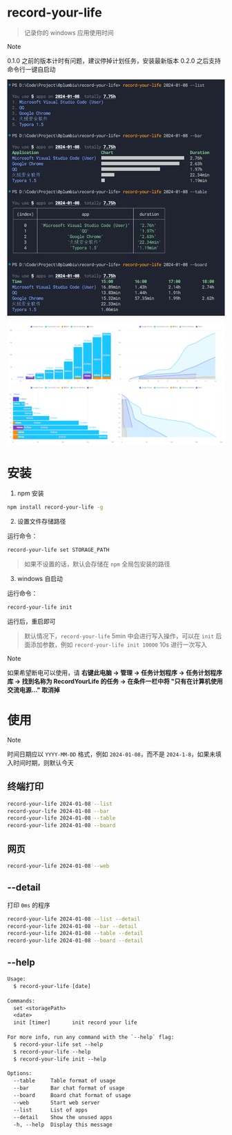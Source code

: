 # record-your-life

> 记录你的 windows 应用使用时间

> [!NOTE]  
> 0.1.0 之前的版本计时有问题，建议停掉计划任务，安装最新版本
> 0.2.0 之后支持命令行一键自启动

![terminal](./resource/terminal.png)

![web](./resource/web.png)

# 安装

1. npm 安装

```bash
npm install record-your-life -g
```

2. 设置文件存储路径

运行命令：

```bash
record-your-life set STORAGE_PATH
```

> 如果不设置的话，默认会存储在 `npm` 全局包安装的路径

3. windows 自启动

运行命令：

```bash
record-your-life init
```

运行后，重启即可

> 默认情况下，`record-your-life` 5min 中会进行写入操作，可以在 `init` 后面添加参数，例如 `record-your-life init 10000` 10s 进行一次写入

> [!NOTE]
> 如果希望断电可以使用，请 **右键此电脑 -> 管理 -> 任务计划程序 -> 任务计划程序库 -> 找到名称为 RecordYourLife 的任务 -> 在条件一栏中将 "只有在计算机使用交流电源..." 取消掉**

# 使用

> [!NOTE]  
> 时间日期应以 `YYYY-MM-DD` 格式，例如 `2024-01-08`，而不是 `2024-1-8`，如果未填入时间时期，则默认今天

## 终端打印

```bash
record-your-life 2024-01-08 --list
record-your-life 2024-01-08 --bar
record-your-life 2024-01-08 --table
record-your-life 2024-01-08 --board
```

## 网页

```bash
record-your-life 2024-01-08 --web
```

## --detail

打印 `0ms` 的程序

```bash
record-your-life 2024-01-08 --list --detail
record-your-life 2024-01-08 --bar --detail
record-your-life 2024-01-08 --table --detail
record-your-life 2024-01-08 --board --detail
```

## --help

```txt
Usage:
  $ record-your-life [date]

Commands:
  set <storagePath>
  <date>
  init [timer]       init record your life

For more info, run any command with the `--help` flag:
  $ record-your-life set --help
  $ record-your-life --help
  $ record-your-life init --help

Options:
  --table     Table format of usage
  --bar       Bar chat format of usage
  --board     Board chat format of usage
  --web       Start web server
  --list      List of apps
  --detail    Show the unused apps
  -h, --help  Display this message
```
